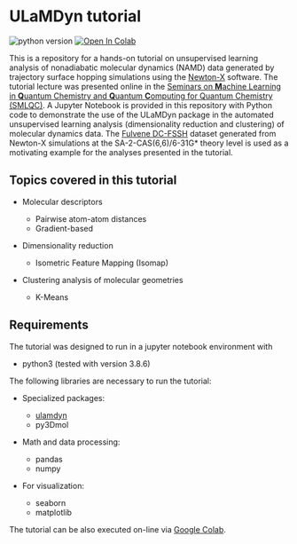 # ULaMDyn tutorial 

![python version](https://img.shields.io/badge/python-3.8-blue?logo=python)
[![Open In Colab](https://colab.research.google.com/assets/colab-badge.svg)](https://colab.research.google.com/github/maxjr82/smlqc_ulamdyn/blob/main/ulamdyn_tutorial.ipynb)

This is a repository for a hands-on tutorial on unsupervised learning analysis of nonadiabatic molecular dynamics (NAMD) data 
generated by trajectory surface hopping simulations using the [Newton-X](https://newtonx.org/) software. The tutorial lecture 
was presented online in the [Seminars on **M**achine Learning in **Q**uantum Chemistry and **Q**uantum **C**omputing for Quantum 
Chemistry (SMLQC)](http://smlqc.mlatom.com/smlqc-seminars/). A Jupyter Notebook is provided in this repository with Python code 
to demonstrate the use of the ULaMDyn package in the automated unsupervised learning analysis (dimensionality reduction and 
clustering) of molecular dynamics data. The [Fulvene DC-FSSH](https://doi.org/10.6084/m9.figshare.14446998.v1) dataset 
generated from Newton-X simulations at the SA-2-CAS(6,6)/6-31G* theory level is used as a motivating example for the analyses 
presented in the tutorial.

## Topics covered in this tutorial 

- Molecular descriptors
  - Pairwise atom-atom distances
  - Gradient-based

- Dimensionality reduction
  - Isometric Feature Mapping (Isomap)

- Clustering analysis of molecular geometries
  - K-Means

## Requirements

The tutorial was designed to run in a jupyter notebook environment with

- python3 (tested with version 3.8.6)

The following libraries are necessary to run the tutorial:

- Specialized packages:

  - [ulamdyn](https://gitlab.com/maxjr82/ulamdyn)
  - py3Dmol

- Math and data processing:

  - pandas
  - numpy

- For visualization:

  - seaborn
  - matplotlib

The tutorial can be also executed on-line via [Google Colab](https://colab.research.google.com/github).
